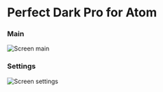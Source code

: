 # Perfect Dark Pro for Atom
### Main
![Screen main](https://github.com/LostSnail42/perfect-dark-pro-ui/blob/master/screen/main.jpg?raw=true)  

### Settings
![Screen settings](https://github.com/LostSnail42/perfect-dark-pro-ui/blob/master/screen/settings.JPG?raw=true)

